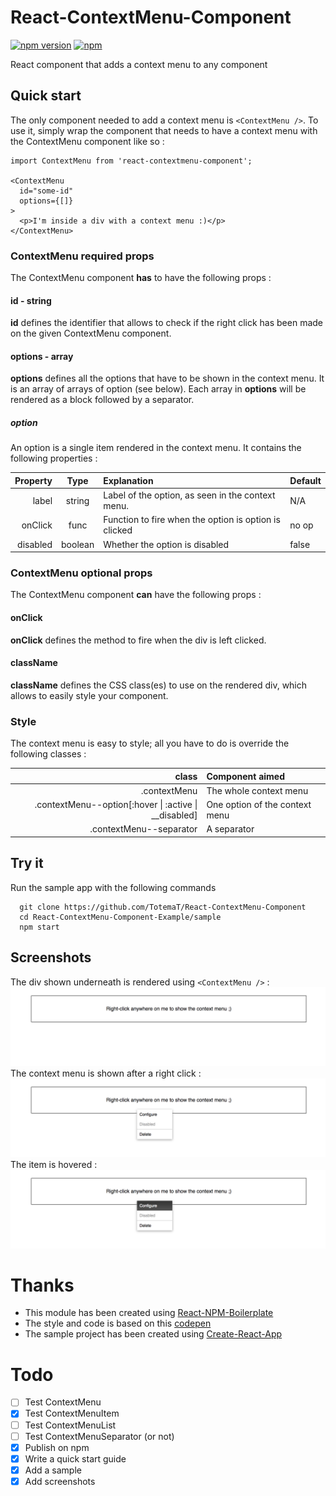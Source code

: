 # React-ContextMenu-Component 
[![npm version](https://badge.fury.io/js/react-contextmenu-component.svg)](https://badge.fury.io/js/react-contextmenu-component) [![npm](https://img.shields.io/npm/l/react-contextmenu-component.svg)]()

React component that adds a context menu to any component

## Quick start
The only component needed to add a context menu is `<ContextMenu />`. To use it, simply wrap the component that needs to have a context menu with the ContextMenu component like so :

```
import ContextMenu from 'react-contextmenu-component';

<ContextMenu
  id="some-id"
  options={[]}
>
  <p>I'm inside a div with a context menu :)</p>
</ContextMenu>
```

### ContextMenu required props

The ContextMenu component **has** to have the following props :

#### id - string

**id** defines the identifier that allows to check if the right click has been made on the given ContextMenu component.

#### options - array

**options** defines all the options that have to be shown in the context menu. It is an array of arrays of option (see below). Each array in **options** will be rendered as a block followed by a separator.

##### option
An option is a single item rendered in the context menu. It contains the following properties :

| Property | Type    | Explanation                                           | Default |
| -------: | :-----: | :---------------------------------------------------- | :------ |
| label    | string  | Label of the option, as seen in the context menu.     | N/A     |
| onClick  | func    | Function to fire when the option is option is clicked | no op   |
| disabled | boolean | Whether the option is disabled                        | false   |


### ContextMenu optional props

The ContextMenu component **can** have the following props :

#### onClick

**onClick** defines the method to fire when the div is left clicked.

#### className

**className** defines the CSS class(es) to use on the rendered div, which allows to easily style your component.

### Style

The context menu is easy to style; all you have to do is override the following classes :

| class | Component aimed |
|-----: | :-------------- |
| .contextMenu | The whole context menu |
| .contextMenu--option[:hover &#124; :active &#124; __disabled] | One option of the context menu |
| .contextMenu--separator | A separator |

## Try it

Run the sample app with the following commands

```
  git clone https://github.com/TotemaT/React-ContextMenu-Component
  cd React-ContextMenu-Component-Example/sample
  npm start
```

## Screenshots

The div shown underneath is rendered using `<ContextMenu />` :
![Context Menu before click](./sample/screenshots/1-before.png "Context Menu before click")
The context menu is shown after a right click :
![Context Menu after right click](./sample/screenshots/2-shown.png "Context Menu after click")
The item is hovered :
![Context Menu item hovered](./sample/screenshots/3-selected.png "Context Menu item hovered")

# Thanks

- This module has been created using [React-NPM-Boilerplate](https://github.com/juliancwirko/react-npm-boilerplate)
- The style and code is based on this [codepen](https://codepen.io/devhamsters/pen/yMProm)
- The sample project has been created using [Create-React-App](https://github.com/facebookincubator/create-react-app)

# Todo

- [ ] Test ContextMenu
- [X] Test ContextMenuItem
- [ ] Test ContextMenuList
- [ ] Test ContextMenuSeparator (or not)
- [X] Publish on npm
- [X] Write a quick start guide
- [X] Add a sample
- [X] Add screenshots
